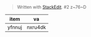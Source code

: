 


> Written with [StackEdit](https://stackedit.io/).
> #2
z~76~D

item    | va
:-------: | :------:
yfnnuj | nxru4dk
<!--stackedit_data:
eyJoaXN0b3J5IjpbLTE3MzU2OTQzODEsMTE4NjIyOTc0MV19
-->
